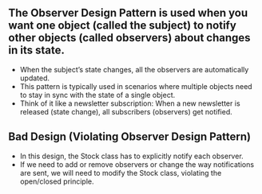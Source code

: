 ## The Observer Design Pattern is used when you want one object (called the subject) to notify other objects (called observers) about changes in its state.
- When the subject’s state changes, all the observers are automatically updated.
- This pattern is typically used in scenarios where multiple objects need to stay in sync with the state of a single object.
- Think of it like a newsletter subscription: When a new newsletter is released (state change), all subscribers (observers) get notified.

## Bad Design (Violating Observer Design Pattern)
- In this design, the Stock class has to explicitly notify each observer.
- If we need to add or remove observers or change the way notifications are sent,
  we will need to modify the Stock class, violating the open/closed principle.